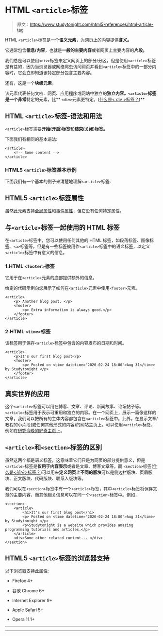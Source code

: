# HTML `<article>`标签

> 原文：<https://www.studytonight.com/html5-references/html-article-tag>

HTML `<article>`标签是一个**语义元素**，为网页上的内容提供**含义。**

它通常包含**信息/内容**，也就是**一般的主要内容**或者网页上主要内容的**片段。**

我们总是可以使用`<div>`标签来定义网页上的部分/分区，但是使用`<article>`标签是有益的，因为当浏览器或网络爬虫访问网页并看到`<article>`标签中的一部分内容时，它会立即知道该特定部分包含主要内容。

还有，这是一个**块级元素**。

该元素代表任何文档、网页、应用程序或网站中独立的**独立内容。`<article>`标签是一个非常**特定的元素，比** `<div>`元素更特定。([什么是< div >标签？](https://www.studytonight.com/html5-references/html-div-tag))**

## HTML `<article>`标签-语法和用法

`<article>`标签需要**开始(开启)标签**和**结束(关闭)标签。**

下面我们有相同的基本语法:

```
<article>
    <!-- Some content -->
</article>
```

### HTML5 `<article>`标签基本示例

下面我们有一个基本的例子来清楚地理解`<article>`标签:

## HTML5 `<article>`标签属性

虽然此元素支持[全局属性](https://www.studytonight.com/html5-references/html-global-attributes)和[事件属性](https://www.studytonight.com/html5-references/html-event-attributes)，但它没有任何特定属性。

## 与`<article>`标签一起使用的 HTML 标签

在`<article>`标签中，您可以使用任何其他的 HTML 标签，如段落标签、图像标签、`<a>`标签等，但是有一些标签被用作`<article>`标签中的语义标签，以定义`<article>`标签中有意义的信息。

### 1.HTML `<footer>`标签

它用于在`<article>`元素的底部提供额外的信息。

给定的代码示例向您展示了如何在`<article>`元素中使用`<footer>`元素。

```
<article>
    <p> Another blog post. </p>
    <footer>
        <p> Extra information is always good.</p>
    </footer>
</article>
```

### 2.HTML `<time>`标签

该标签用于保存`<article>`标签中包含的内容发布的日期和时间。

```
<article>
    <p>It's our first blog post</p>
    <footer>
        <p> Posted on <time datetime="2020-02-24 18:00">Aug 31</time> by Studytonight </p>
    </footer>
</article>
```

## 真实世界的应用

这个`<article>`标签可以用在博客、文章、评论、新闻故事、论坛帖子等。`<article>`标签用于表示可重用和独立的内容。在一个网页上，展示一篇像这样的文章，我们可以把所有的主体内容都包含在`<article>`标签中。此外，在显示文章/教程的小片段(或任何其他形式的内容)的网站主页上，可以使用`<article>`标签，例如在[研究今晚的好奇主页](https://studytonight.com/curious)上。

## `<article>`和`<section>`标签的区别

虽然这两个都是语义标签，这意味着它们只是为网页的部分提供意义，但是`<article>`标签是**仅用于内容表示**或者是文章、博客文章等，而 `<section>`标签([什么是<部分>标签？](https://www.studytonight.com/html5-references/html-section-tag))可以用来**定义网页上不同的版块**可以是侧边栏版块、页眉版块、正文版块、代码版块、联系人版块等。

我们可以在`<section>`标签中有一个`<article>`标签，其中`<article>`标签将保存文章的主要内容，而其他相关信息可以在同一个`<section>`标签中。例如，

```
<section>
    <article>
        <h1>It's our first blog post</h1>
        <p> Posted on <time datetime="2020-02-24 18:00">Aug 31</time> by Studytonight </p>
        <p>Studytonight is a website which provides amazing programming tutorials and articles.</p>
    </article>
    <div>Some other related content... </div>
</section>
```

## HTML5 `<article>`标签的浏览器支持

以下浏览器支持此属性:

*   Firefox 4+

*   谷歌 Chrome 6+

*   Internet Explorer 9+

*   Apple Safari 5+

*   Opera 11.1+

* * *

* * *